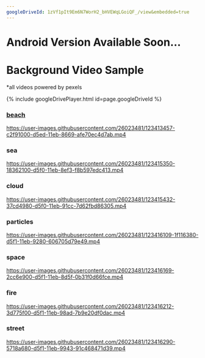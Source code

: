 ```yaml
---
googleDriveId: 1zVf1pIt9Em6N7WorH2_bHVEWqLGoiQF_/view&embedded=true
---
```

# Android Version Available Soon...

# Background Video Sample
*all videos powered by pexels


{% include googleDrivePlayer.html id=page.googleDriveId %}    


### [beach](downloads/beach.mp4)  
https://user-images.githubusercontent.com/26023481/123413457-c2f91000-d5ed-11eb-8669-afe70ec4d7ab.mp4  

### sea  
https://user-images.githubusercontent.com/26023481/123415350-18362100-d5f0-11eb-8ef3-f8b597edc413.mp4  

### cloud  
https://user-images.githubusercontent.com/26023481/123415432-37cd4980-d5f0-11eb-91cc-7d62fbd86305.mp4  

### particles  
https://user-images.githubusercontent.com/26023481/123416109-1f116380-d5f1-11eb-9280-606705d79e49.mp4  

### space  
https://user-images.githubusercontent.com/26023481/123416169-2cc6e900-d5f1-11eb-8d5f-0b31f0d66fce.mp4  

### fire
https://user-images.githubusercontent.com/26023481/123416212-3d775f00-d5f1-11eb-98ad-7b9e20df0dac.mp4  

### street
https://user-images.githubusercontent.com/26023481/123416290-5718a680-d5f1-11eb-9943-91c468471d39.mp4  

